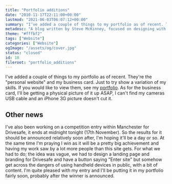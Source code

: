 ```yaml
---
title: "Portfolio additions"
date: "2010-11-17T22:11:00+00:00"
lastmod: "2021-06-03T06:07:12+00:00"
summary: "I’ve added a couple of things to my portfolio as of recent. They’re the “personal website” and my business card, to try show a variation of my skills."
metadesc: "A blog written by Steve McKinney, focused on designing with Illustrator and writing maintainable CSS."
theme: "#fffbf2"
tags: ["Website"]
categories: ["Website"]
ogImage: "/assets/og/cover.jpg"
status: "closed"
id: 18
fileroot: "portfolio_additions"
---
```


I've added a couple of things to my portfolio as of recent. They're the "personal website" and my business card. Just to try show a variation of my skills. If you would like to view them, see my [portfolio](http://iamsteve.me/portfolio "View my portfolio for the new designs added"). As for the business card, I'll be getting a physical picture of it up ASAP, I can't find my cameras USB cable and an iPhone 3G picture doesn't cut it.

## Other news

I've also been working on a competition entry within Manchester for Drivesafe, it ends at midnight tonight (17th November). So the results for it should be announced relatively soon after, I'm hoping it'll be a day or so. At the same time I'm praying I win as it will be a pretty big achievement and having my work saw by a lot more people than this site gets. For what we had to do; the idea was vague, we had to design a landing page and branding for Drivesafe and have a button saying "Enter site" but somehow get across the dangers of using handheld devices in public, with a bit of content. I'm quite pleased with my entry and I'll be putting it in my portfolio fairly soon, probably after the winner is announced.
